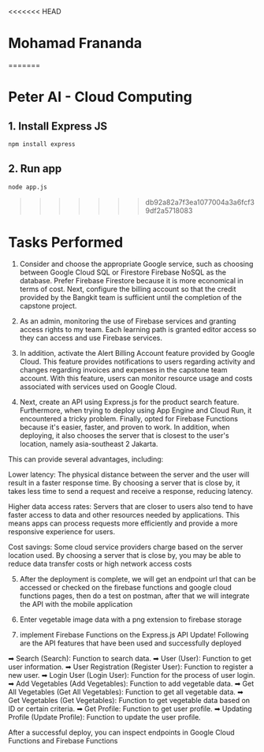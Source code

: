 <<<<<<< HEAD
# Mohamad Frananda
=======
# **Peter AI - Cloud Computing**

## 1. Install Express JS

```bash
npm install express
```

## 2. Run app

```bash
node app.js
```

>>>>>>> db92a82a7f3ea1077004a3a6fcf39df2a5718083

# Tasks Performed
1. Consider and choose the appropriate Google service, such as choosing between Google Cloud SQL or Firestore Firebase NoSQL as the database. Prefer Firebase Firestore because it is more economical in terms of cost. Next, configure the billing account so that the credit provided by the Bangkit team is sufficient until the completion of the capstone project.

2. As an admin, monitoring the use of Firebase services and granting access rights to my team. Each learning path is granted editor access so they can access and use Firebase services.

3. In addition, activate the Alert Billing Account feature provided by Google Cloud. This feature provides notifications to users regarding activity and changes regarding invoices and expenses in the capstone team account. With this feature, users can monitor resource usage and costs associated with services used on Google Cloud.

4. Next, create an API using Express.js for the product search feature. Furthermore, when trying to deploy using App Engine and Cloud Run, it encountered a tricky problem. Finally, opted for Firebase Functions because it's easier, faster, and proven to work. In addition, when deploying, it also chooses the server that is closest to the user's location, namely asia-southeast 2 Jakarta.

This can provide several advantages, including:

Lower latency: The physical distance between the server and the user will result in a faster response time. By choosing a server that is close by, it takes less time to send a request and receive a response, reducing latency.

Higher data access rates: Servers that are closer to users also tend to have faster access to data and other resources needed by applications. This means apps can process requests more efficiently and provide a more responsive experience for users.

Cost savings: Some cloud service providers charge based on the server location used. By choosing a server that is close by, you may be able to reduce data transfer costs or high network access costs

5. After the deployment is complete, we will get an endpoint url that can be accessed or checked on the firebase functions and google cloud functions pages, then do a test on postman, after that we will integrate the API with the mobile application

6. Enter vegetable image data with a png extension to firebase storage

7. implement Firebase Functions on the Express.js API Update! Following are the API features that have been used and successfully deployed

➡ Search (Search): Function to search data.
➡ User (User): Function to get user information.
➡ User Registration (Register User): Function to register a new user.
➡ Login User (Login User): Function for the process of user login.
➡ Add Vegetables (Add Vegetables): Function to add vegetable data.
➡ Get All Vegetables (Get All Vegetables): Function to get all vegetable data.
➡ Get Vegetables (Get Vegetables): Function to get vegetable data based on ID or certain criteria.
➡ Get Profile: Function to get user profile.
➡ Updating Profile (Update Profile): Function to update the user profile.

After a successful deploy, you can inspect endpoints in Google Cloud Functions and Firebase Functions
